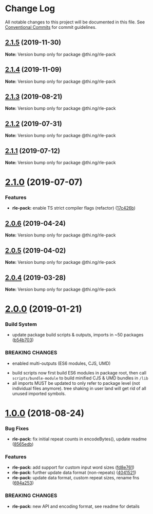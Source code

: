 # Change Log

All notable changes to this project will be documented in this file.
See [Conventional Commits](https://conventionalcommits.org) for commit guidelines.

## [2.1.5](https://github.com/thi-ng/umbrella/compare/@thi.ng/rle-pack@2.1.4...@thi.ng/rle-pack@2.1.5) (2019-11-30)

**Note:** Version bump only for package @thi.ng/rle-pack





## [2.1.4](https://github.com/thi-ng/umbrella/compare/@thi.ng/rle-pack@2.1.3...@thi.ng/rle-pack@2.1.4) (2019-11-09)

**Note:** Version bump only for package @thi.ng/rle-pack





## [2.1.3](https://github.com/thi-ng/umbrella/compare/@thi.ng/rle-pack@2.1.2...@thi.ng/rle-pack@2.1.3) (2019-08-21)

**Note:** Version bump only for package @thi.ng/rle-pack





## [2.1.2](https://github.com/thi-ng/umbrella/compare/@thi.ng/rle-pack@2.1.1...@thi.ng/rle-pack@2.1.2) (2019-07-31)

**Note:** Version bump only for package @thi.ng/rle-pack





## [2.1.1](https://github.com/thi-ng/umbrella/compare/@thi.ng/rle-pack@2.1.0...@thi.ng/rle-pack@2.1.1) (2019-07-12)

**Note:** Version bump only for package @thi.ng/rle-pack





# [2.1.0](https://github.com/thi-ng/umbrella/compare/@thi.ng/rle-pack@2.0.6...@thi.ng/rle-pack@2.1.0) (2019-07-07)


### Features

* **rle-pack:** enable TS strict compiler flags (refactor) ([17c426b](https://github.com/thi-ng/umbrella/commit/17c426b))





## [2.0.6](https://github.com/thi-ng/umbrella/compare/@thi.ng/rle-pack@2.0.5...@thi.ng/rle-pack@2.0.6) (2019-04-24)

**Note:** Version bump only for package @thi.ng/rle-pack





## [2.0.5](https://github.com/thi-ng/umbrella/compare/@thi.ng/rle-pack@2.0.4...@thi.ng/rle-pack@2.0.5) (2019-04-02)

**Note:** Version bump only for package @thi.ng/rle-pack





## [2.0.4](https://github.com/thi-ng/umbrella/compare/@thi.ng/rle-pack@2.0.3...@thi.ng/rle-pack@2.0.4) (2019-03-28)

**Note:** Version bump only for package @thi.ng/rle-pack







# [2.0.0](https://github.com/thi-ng/umbrella/compare/@thi.ng/rle-pack@1.0.8...@thi.ng/rle-pack@2.0.0) (2019-01-21)


### Build System

* update package build scripts & outputs, imports in ~50 packages ([b54b703](https://github.com/thi-ng/umbrella/commit/b54b703))


### BREAKING CHANGES

* enabled multi-outputs (ES6 modules, CJS, UMD)

- build scripts now first build ES6 modules in package root, then call
  `scripts/bundle-module` to build minified CJS & UMD bundles in `/lib`
- all imports MUST be updated to only refer to package level
  (not individual files anymore). tree shaking in user land will get rid of
  all unused imported symbols.


<a name="1.0.0"></a>
# [1.0.0](https://github.com/thi-ng/umbrella/compare/@thi.ng/rle-pack@0.2.24...@thi.ng/rle-pack@1.0.0) (2018-08-24)


### Bug Fixes

* **rle-pack:** fix initial repeat counts in encodeBytes(), update readme ([8565edb](https://github.com/thi-ng/umbrella/commit/8565edb))


### Features

* **rle-pack:** add support for custom input word sizes ([fd8e761](https://github.com/thi-ng/umbrella/commit/fd8e761))
* **rle-pack:** further update data format (non-repeats) ([4041521](https://github.com/thi-ng/umbrella/commit/4041521))
* **rle-pack:** update data format, custom repeat sizes, rename fns ([694a253](https://github.com/thi-ng/umbrella/commit/694a253))


### BREAKING CHANGES

* **rle-pack:** new API and encoding format, see readme
for details
